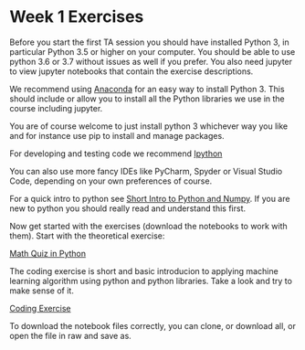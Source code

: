 # Week 1 Exercises 
Before you start the first TA session you should have installed Python 3, in particular Python 3.5 or higher on your computer.
You should be able to use python 3.6 or 3.7 without issues as well if you prefer.
You also need jupyter to view jupyter notebooks that contain the exercise descriptions.

We recommend using [Anaconda](https://www.anaconda.com/distribution/) for an easy way to install Python 3.
This should include or allow you to install all the Python libraries we use in the course including jupyter.

You are of course welcome to just install python 3 whichever way you like and for instance use pip to install and manage packages.
    
For developing and testing code we recommend  [Ipython](http://ipython.readthedocs.io/en/stable/)

You can also use more fancy IDEs like PyCharm, Spyder or Visual Studio Code, depending on your own preferences of course.
    
For a quick intro to python see [Short Intro to Python and Numpy](AboutPython.ipynb).
If you are new to python you should really read and understand this first. 

Now get started with the exercises (download the notebooks to work with them).
Start with the theoretical exercise:

[Math Quiz in Python](theory_mathquiz.ipynb)

The coding exercise is short and basic introducion to applying machine learning algorithm using python and python libraries.
Take a look and try to make sense of it.

[Coding Exercise](sklearn_intro.ipynb)

To download the notebook files correctly, you can clone, or download all, or open the file in raw and save as.
